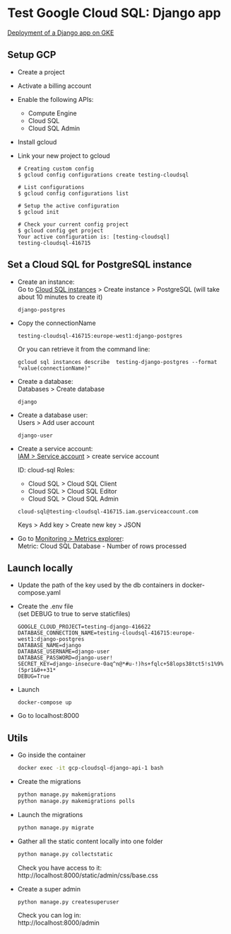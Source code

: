 # Test Google Cloud SQL: Django app

[Deployment of a Django app on GKE](https://cloud.google.com/python/django/kubernetes-engine)

## Setup GCP

* Create a project
* Activate a billing account
* Enable the following APIs:

  - Compute Engine
  - Cloud SQL
  - Cloud SQL Admin

* Install gcloud

* Link your new project to gcloud

  ```
  # Creating custom config
  $ gcloud config configurations create testing-cloudsql

  # List configurations
  $ gcloud config configurations list

  # Setup the active configuration
  $ gcloud init

  # Check your current config project
  $ gcloud config get project
  Your active configuration is: [testing-cloudsql]
  testing-cloudsql-416715
  ```

## Set a Cloud SQL for PostgreSQL instance

* Create an instance:  
  Go to [Cloud SQL instances](https://console.cloud.google.com/sql/instances) > Create instance > PostgreSQL (will take about 10 minutes to create it)

  ```
  django-postgres
  ```

* Copy the connectionName

  ```
  testing-cloudsql-416715:europe-west1:django-postgres
  ```

  Or you can retrieve it from the command line:

  ```
  gcloud sql instances describe  testing-django-postgres --format "value(connectionName)"
  ```

* Create a database:  
  Databases > Create database

  ```
  django
  ```

* Create a database user:  
  Users > Add user account

  ```
  django-user
  ```

* Create a service account:  
  [IAM > Service account](https://console.cloud.google.com/iam-admin/serviceaccounts/) > create service account

  ID: cloud-sql
  Roles:
  - Cloud SQL > Cloud SQL Client
  - Cloud SQL > Cloud SQL Editor
  - Cloud SQL > Cloud SQL Admin

  ```
  cloud-sql@testing-cloudsql-416715.iam.gserviceaccount.com
  ```

  Keys > Add key > Create new key > JSON

* Go to [Monitoring > Metrics explorer](https://console.cloud.google.com/monitoring/metrics-explorer):  
  Metric: Cloud SQL Database - Number of rows processed

## Launch locally

* Update the path of the key used by the db containers in docker-compose.yaml

* Create the .env file  
  (set DEBUG to true to serve staticfiles)

  ```
  GOOGLE_CLOUD_PROJECT=testing-django-416622
  DATABASE_CONNECTION_NAME=testing-cloudsql-416715:europe-west1:django-postgres
  DATABASE_NAME=django
  DATABASE_USERNAME=django-user
  DATABASE_PASSWORD=django-user!
  SECRET_KEY=django-insecure-0aq^n@*#u-!)hs+fqlc+58lops38tct5!s1%9%(5pr1&0++31*
  DEBUG=True
  ```

* Launch

  ```
  docker-compose up
  ```

* Go to localhost:8000

## Utils

* Go inside the container

  ``` bash
  docker exec -it gcp-cloudsql-django-api-1 bash
  ```

* Create the migrations

  ``` bash
  python manage.py makemigrations
  python manage.py makemigrations polls
  ```

* Launch the migrations

  ``` bash
  python manage.py migrate
  ```

* Gather all the static content locally into one folder

  ``` bash
  python manage.py collectstatic
  ```

  Check you have access to it:  
  http://localhost:8000/static/admin/css/base.css

* Create a super admin

  ``` bash
  python manage.py createsuperuser
  ```

  Check you can log in:  
  http://localhost:8000/admin

